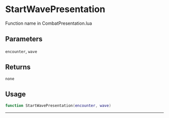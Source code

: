 # StartWavePresentation
Function name in CombatPresentation.lua
## Parameters
`encounter`, `wave`
## Returns
`none`
## Usage
```lua
function StartWavePresentation(encounter, wave)
```
---
